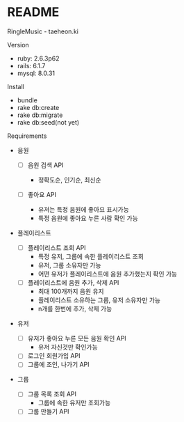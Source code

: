 # README

RingleMusic - taeheon.ki

Version
* ruby: 2.6.3p62
* rails: 6.1.7
* mysql: 8.0.31

Install
* bundle
* rake db:create
* rake db:migrate
* rake db:seed(not yet)

Requirements
* 음원

  - [ ] 음원 검색 API
    * 정확도순, 인기순, 최신순

  - [ ] 좋아요 API 
    * 유저는 특정 음원에 좋아요 표시가능
    * 특정 음원에 좋아요 누른 사람 확인 가능

* 플레이리스트

  - [ ] 플레이리스트 조회 API
    * 특정 유저, 그룹에 속한 플레이리스트 조회
    * 유저, 그룹 소유자만 가능
    * 어떤 유저가 플레이리스트에 음원 추가했는지 확인 가능
  - [ ] 플레이리스트에 음원 추가, 삭제 API
    * 최대 100개까지 음원 유지
    * 플레이리스트 소유하는 그룹, 유저 소유자만 가능
    * n개를 한번에 추가, 삭제 가능

* 유저

  - [ ] 유저가 좋아요 누른 모든 음원 확인 API
    * 유저 자신것만 확인가능
  - [ ] 로그인 회원가입 API
  - [ ] 그룹에 조인, 나가기 API

* 그룹

  - [ ] 그룹 목록 조회 API
    * 그룹에 속한 유저만 조회가능
  - [ ] 그룹 만들기 API
